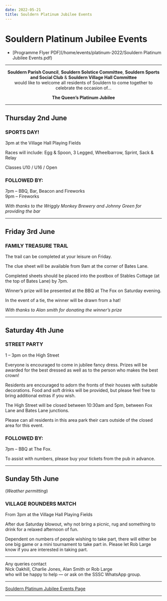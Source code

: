 ```yaml
---
date: 2022-05-21
title: Souldern Platinum Jubilee Events
---
```


# Souldern Platinum Jubilee Events

* [Programme Flyer PDF](/home/events/platinum-2022/Souldern Platinum Jubilee Events.pdf)


---

<center kramdown=1>

**Souldern Parish Council**, **Souldern Solstice Committee**,
**Souldern Sports and Social Club** & **Souldern Village Hall Committee**  
would like to welcome all residents of Souldern to come
together to celebrate the occasion of...

**The Queen’s Platinum Jubilee**

</center>

---

## Thursday 2nd June

### SPORTS DAY!

3pm at the Village Hall Playing Fields

Races will include: Egg & Spoon, 3 Legged, Wheelbarrow, Sprint, Sack & Relay

Classes U10 / U16 / Open

### FOLLOWED BY:

7pm – BBQ, Bar, Beacon and Fireworks  
9pm – Fireworks

_With thanks to the Wriggly Monkey Brewery and Johnny Green for providing the bar_

---

## Friday 3rd June

### FAMILY TREASURE TRAIL

The trail can be completed at your leisure on Friday.

The clue sheet will be available from 9am at the corner of Bates Lane.

Completed sheets should be placed into the postbox of Stables
Cottage (at the top of Bates Lane) by 7pm.

Winner’s prize will be presented at the BBQ at
The Fox on Saturday evening.

In the event of a tie, the winner will be drawn from a hat!

_With thanks to Alan smith for donating the winner’s prize_

---

## Saturday 4th June

### STREET PARTY

1 – 3pm on the High Street

Everyone is encouraged to come in jubilee fancy dress. Prizes will be awarded for the best dressed as well as to the person who makes the best crown!

Residents are encouraged to adorn the fronts of their houses with suitable decorations. Food and soft
drinks will be provided, but please feel free to bring additional extras if you wish.

The High Street will be closed between 10:30am and 5pm, between
Fox Lane and Bates Lane junctions.

Please can all residents in this area park their cars outside of the
closed area for this event.

### FOLLOWED BY:

7pm – BBQ at The Fox.

To assist with numbers, please buy your tickets from the pub in advance.

---


## Sunday 5th June
(_Weather permitting_)


### VILLAGE ROUNDERS MATCH

From 3pm at the Village Hall Playing Fields

After due Saturday blowout, why not bring a picnic, rug and something to drink for a relaxed afternoon
of fun.

Dependent on numbers of people wishing to take part, there will either be one big game or a mini
tournament to take part in. Please let Rob Large know if you are interested in taking part.

---

Any queries contact  
Nick Oakhill, Charlie Jones, Alan Smith or Rob Large  
who will be happy to help — or ask on the SSSC WhatsApp group.


---

[Souldern Platinum Jubilee Events Page](/home/events/platinum-2022/)

---
